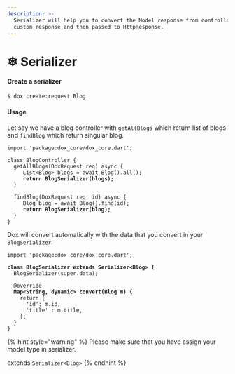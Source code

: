 ```yaml
---
description: >-
  Serializer will help you to convert the Model response from controller to your
  custom response and then passed to HttpResponse.
---
```


# ❄ Serializer

#### Create a serializer

```bash
$ dox create:request Blog
```

#### Usage

Let say we have a blog controller with `getAllBlogs` which return list of blogs and `findBlog` which return singular blog.

<pre class="language-dart"><code class="lang-dart">import 'package:dox_core/dox_core.dart';

class BlogController {
  getAllBlogs(DoxRequest req) async {
     List&#x3C;Blog> blogs = await Blog().all();
<strong>     return BlogSerializer(blogs);
</strong>  }
  
  findBlog(DoxRequest req, id) async {
     Blog blog = await Blog().find(id);
<strong>     return BlogSerializer(blog);
</strong>  }
}
</code></pre>

Dox will convert automatically with the data that you convert in your `BlogSerializer`.

<pre class="language-dart"><code class="lang-dart">import 'package:dox_core/dox_core.dart';

<strong>class BlogSerializer extends Serializer&#x3C;Blog> {
</strong>  BlogSerializer(super.data);

  @override
<strong>  Map&#x3C;String, dynamic> convert(Blog m) {
</strong>    return {
      'id': m.id,
      'title' : m.title,
    };
  }
}
</code></pre>

{% hint style="warning" %}
Please make sure that you have assign your model type in serializer.

extends `Serializer<Blog>`&#x20;
{% endhint %}
